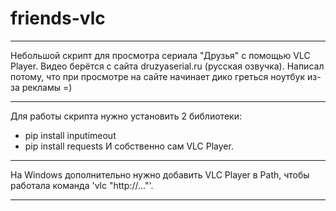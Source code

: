 # friends-vlc

-------------------------------------------------------------------

Небольшой скрипт для просмотра сериала "Друзья" с помощью VLC Player. Видео берётся с сайта druzyaserial.ru (русская озвучка).
Написал потому, что при просмотре на сайте начинает дико греться ноутбук из-за рекламы =)

-------------------------------------------------------------------

Для работы скрипта нужно установить 2 библиотеки:
- pip install inputimeout
- pip install requests
И собственно сам VLC Player.

-------------------------------------------------------------------

На Windows дополнительно нужно добавить VLC Player в Path, чтобы работала команда 'vlc "http://..."'.

-------------------------------------------------------------------
